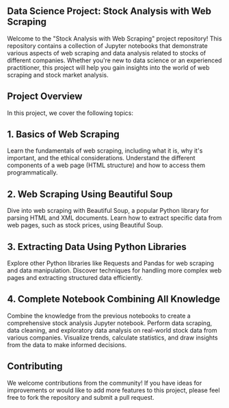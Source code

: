 ## Data Science Project: Stock Analysis with Web Scraping
Welcome to the "Stock Analysis with Web Scraping" project repository! This repository contains a collection of Jupyter notebooks that demonstrate various aspects of web scraping and data analysis related to stocks of different companies. Whether you're new to data science or an experienced practitioner, this project will help you gain insights into the world of web scraping and stock market analysis.

## Project Overview
In this project, we cover the following topics:

## 1. Basics of Web Scraping
Learn the fundamentals of web scraping, including what it is, why it's important, and the ethical considerations.
Understand the different components of a web page (HTML structure) and how to access them programmatically.

## 2. Web Scraping Using Beautiful Soup
Dive into web scraping with Beautiful Soup, a popular Python library for parsing HTML and XML documents.
Learn how to extract specific data from web pages, such as stock prices, using Beautiful Soup.
## 3. Extracting Data Using Python Libraries
Explore other Python libraries like Requests and Pandas for web scraping and data manipulation.
Discover techniques for handling more complex web pages and extracting structured data efficiently.
## 4. Complete Notebook Combining All Knowledge
Combine the knowledge from the previous notebooks to create a comprehensive stock analysis Jupyter notebook.
Perform data scraping, data cleaning, and exploratory data analysis on real-world stock data from various companies.
Visualize trends, calculate statistics, and draw insights from the data to make informed decisions.
## Contributing
We welcome contributions from the community! If you have ideas for improvements or would like to add more features to this project, please feel free to fork the repository and submit a pull request.
